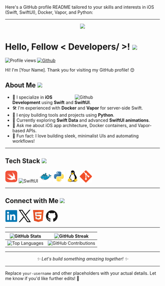 Here's a GitHub profile README tailored to your skills and interests in iOS (Swift, SwiftUI), Docker, Vapor, and Python:

---

<p align="center">
    <img width="200" src="https://github.com/your-username/your-username/blob/main/profile.png">
</p>

<h1> Hello, Fellow < Developers/ >! <img src = "https://raw.githubusercontent.com/MartinHeinz/MartinHeinz/master/wave.gif" width = 30px> </h1>
<p align='center'>
</p>

![Profile views](https://visitor-badge.glitch.me/badge?page_id=your-username.your-username)
[![Github](https://img.shields.io/github/followers/your-username?label=Follow&style=social)](https://github.com/your-username)

<div size='20px'>Hi! I'm [Your Name]. Thank you for visiting my GitHub profile! 😊  
</div>

<h2> About Me <img src="https://media.giphy.com/media/eXbNCXfdOIirH7VwJh/giphy.gif" width="100px"></h2>

<img width="55%" align="right" alt="Github" src="https://media.giphy.com/media/1xk9SiIqyBybUrPh2U/giphy.gif" />

- 🚀 I specialize in **iOS Development** using **Swift** and **SwiftUI**.  
- 🛠️ I'm experienced with **Docker** and **Vapor** for server-side Swift.  
- 🐍 I enjoy building tools and projects using **Python**.  
- 🌱 Currently exploring **Swift Data** and advanced **SwiftUI animations**.  
- 💬 Ask me about iOS app architecture, Docker containers, and Vapor-based APIs.  
- 🎯 Fun fact: I love building sleek, minimalist UIs and automating workflows!

---

<h2> Tech Stack <img src="https://media.giphy.com/media/QssGEmpkyEOhBCb7e1/giphy.gif" width="32px"></h2>

<p>
    <img src="https://raw.githubusercontent.com/devicons/devicon/master/icons/swift/swift-original.svg" alt="Swift" width="40" height="40"/>
    <img src="https://raw.githubusercontent.com/devicons/devicon/master/icons/swiftui/swiftui-original.svg" alt="SwiftUI" width="40" height="40"/>
    <img src="https://raw.githubusercontent.com/devicons/devicon/master/icons/docker/docker-original.svg" alt="Docker" width="40" height="40"/>
    <img src="https://raw.githubusercontent.com/devicons/devicon/master/icons/python/python-original.svg" alt="Python" width="40" height="40"/>
    <img src="https://raw.githubusercontent.com/devicons/devicon/master/icons/linux/linux-original.svg" alt="Linux" width="40" height="40"/>
    <img src="https://raw.githubusercontent.com/devicons/devicon/master/icons/git/git-original.svg" alt="Git" width="40" height="40"/>
</p>

---

<h2> Connect with Me <img src="https://raw.githubusercontent.com/ShahriarShafin/ShahriarShafin/main/Assets/handshake.gif" width="100px"></h2>

<p>
    <a href="https://www.linkedin.com/in/your-profile/" target="_blank"><img alt="LinkedIn" src="https://raw.githubusercontent.com/devicons/devicon/master/icons/linkedin/linkedin-original.svg" width="40" height="40"/></a>
    <a href="https://twitter.com/your-profile" target="_blank"><img alt="Twitter" src="https://raw.githubusercontent.com/devicons/devicon/master/icons/twitter/twitter-original.svg" width="40" height="40"/></a>
    <a href="https://your-portfolio.com" target="_blank"><img alt="Portfolio" src="https://raw.githubusercontent.com/devicons/devicon/master/icons/html5/html5-original.svg" width="40" height="40"/></a>
    <a href="https://github.com/your-username" target="_blank"><img alt="GitHub" src="https://raw.githubusercontent.com/devicons/devicon/master/icons/github/github-original.svg" width="40" height="40"/></a>
</p>

---

| ![GitHub Stats](https://github-readme-stats.vercel.app/api?username=your-username&show_icons=true&theme=radical) | ![GitHub Streak](https://github-readme-streak-stats.herokuapp.com/?user=your-username&theme=radical) |
| --- | --- |
| ![Top Languages](https://github-readme-stats.vercel.app/api/top-langs/?username=your-username&layout=compact&theme=radical) | ![GitHub Contributions](https://activity-graph.herokuapp.com/graph?username=your-username&theme=radical) |

---

<p align="center">
    <i>✨ Let's build something amazing together! ✨</i>
</p>

--- 

Replace `your-username` and other placeholders with your actual details. Let me know if you'd like further edits! 🚀
